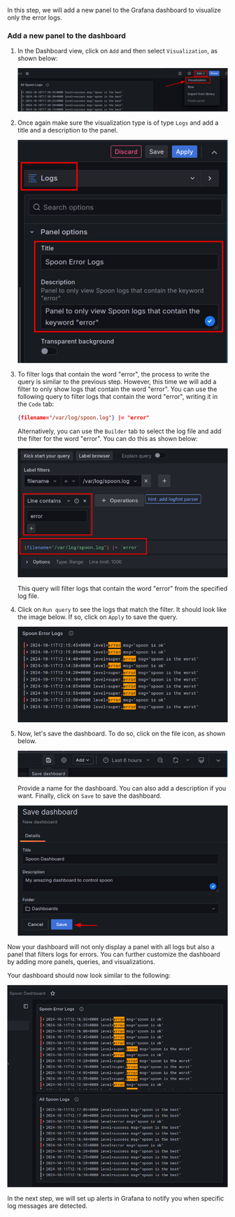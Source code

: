 In this step, we will add a new panel to the Grafana dashboard to visualize only the error logs.

### Add a new panel to the dashboard

1. In the Dashboard view, click on `Add` and then select `Visualization`, as shown below:

   ![](../assets/add-new-visualization.png)

2. Once again make sure the visualization type is of type `Logs` and add a title and a description to the panel.

   ![](../assets/spoon-error-logs.png)

3. To filter logs that contain the word "error", the process to write the query is similar to the previous step. However, this time we will add a filter to only show logs that contain the word "error". You can use the following query to filter logs that contain the word "error", writing it in the `Code` tab:

   ```json
   {filename="/var/log/spoon.log"} |= "error"
   ```

   Alternatively, you can use the `Builder` tab to select the log file and add the filter for the word "error". You can do this as shown below:

   ![](../assets/query-builder-error.png)

   This query will filter logs that contain the word "error" from the specified log file.

4. Click on `Run query` to see the logs that match the filter. It should look like the image below. If so, click on `Apply` to save the query.

   ![](../assets/query-results-error.png)

5. Now, let's save the dashboard. To do so, click on the file icon, as shown below.

   ![](../assets/save-dashboard.png)

   Provide a name for the dashboard. You can also add a description if you want. Finally, click on `Save` to save the dashboard.

   ![](../assets/save-dashboard-button.png)

Now your dashboard will not only display a panel with all logs but also a panel that filters logs for errors. You can further customize the dashboard by adding more panels, queries, and visualizations.

Your dashboard should now look similar to the following:

   ![](../assets/dashboard-logs.png)

In the next step, we will set up alerts in Grafana to notify you when specific log messages are detected.
